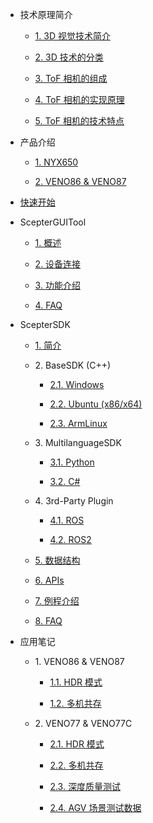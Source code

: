 - 技术原理简介

  - [1. 3D 视觉技术简介](zh-cn/ToFBasicPrinciple/3DTecIntroduction.md)

  - [2. 3D 技术的分类](zh-cn/ToFBasicPrinciple/3DTecClassification.md)

  - [3. ToF 相机的组成](zh-cn/ToFBasicPrinciple/ToFComposition.md)

  - [4. ToF 相机的实现原理](zh-cn/ToFBasicPrinciple/ToFPrinciple.md)

  - [5. ToF 相机的技术特点](zh-cn/ToFBasicPrinciple/ToFFeatures.md)

- 产品介绍

  - [1. NYX650](zh-cn/ProductIntroduction/NYX650.md)

  - [2. VENO86 & VENO87](zh-cn/ProductIntroduction/VENO86%20&%20VENO87.md)

  <!-- - [3. VENO77](zh-cn/ProductIntroduction/VENO77.md) -->

  <!-- - [4. VENO77C](zh-cn/ProductIntroduction/VENO77C.md) -->

- [快速开始](zh-cn/Quickstart/Quickstart.md)

- ScepterGUITool

  - [1. 概述](zh-cn/ScepterGUITool/Overview.md)

  - [2. 设备连接](zh-cn/ScepterGUITool/DeviceConnection.md)

  - [3. 功能介绍](zh-cn/ScepterGUITool/FunctionIntroduction.md)

  - [4. FAQ](zh-cn/ScepterGUITool/FAQ.md)

- ScepterSDK

  - [1. 简介](zh-cn/ScepterSDK/Overview.md)

  - 2\. BaseSDK (C++)

    - [2.1. Windows](zh-cn/ScepterSDK/BaseSDK/Windows.md)

    - [2.2. Ubuntu (x86/x64)](zh-cn/ScepterSDK/BaseSDK/Ubuntu.md)

    - [2.3. ArmLinux](zh-cn/ScepterSDK/BaseSDK/ArmLinux.md)

  - 3\. MultilanguageSDK

    - [3.1. Python](zh-cn/ScepterSDK/MultilanguageSDK/Python.md)

    - [3.2. C#](zh-cn/ScepterSDK/MultilanguageSDK/CSharp.md)

  - 4\. 3rd-Party Plugin

    - [4.1. ROS](<zh-cn/ScepterSDK/3rd-Party Plugin/ROS.md>)

    - [4.2. ROS2](<zh-cn/ScepterSDK/3rd-Party Plugin/ROS2.md>)

  - [5. 数据结构](zh-cn/ScepterSDK/DataStructure.md)

  - [6. APIs](zh-cn/ScepterSDK/APIs.md)

  - [7. 例程介绍](zh-cn/ScepterSDK/SampleCodeIntroduction.md)

  - [8. FAQ](zh-cn/ScepterSDK/FAQ.md)

- 应用笔记

  - 1\. VENO86 & VENO87

    - [1.1. HDR 模式](<zh-cn/ApplicationNote/VENO86&87/HDR Mode.md>)

    - [1.2. 多机共存](<zh-cn/ApplicationNote/VENO86&87/Multi-Cameras Coexist.md>)

  - 2\. VENO77 & VENO77C

    - [2.1. HDR 模式](<zh-cn/ApplicationNote/VENO77/HDR Mode.md>)

    - [2.2. 多机共存](<zh-cn/ApplicationNote/VENO77/Multi-Cameras Coexist.md>)

    - [2.3. 深度质量测试](<zh-cn/ApplicationNote/VENO77/Depth Quality Test.md>)

    - [2.4. AGV 场景测试数据](<zh-cn/ApplicationNote/VENO77/AGV scene Testing Data.md>)
